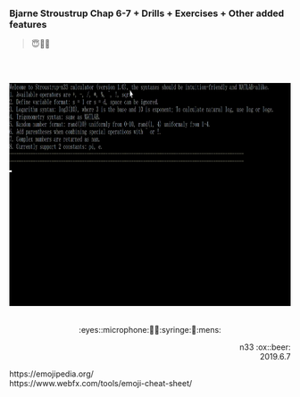 ### Bjarne Stroustrup Chap 6-7 + Drills + Exercises + Other added features 
> :innocent::no_entry_sign::game_die:

<br></br><p align="center">
<img src="calculator_demo_1967.gif" width="1400" height="400" />
<br></br></p>

<p align="center">:eyes::microphone:🏹💺:syringe:🗿:mens:</p>
<p align="right">n33 :ox::beer:<br />2019.6.7</p>
https://emojipedia.org/ <br />
https://www.webfx.com/tools/emoji-cheat-sheet/
